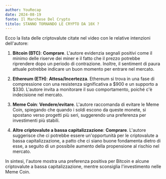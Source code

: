 ```yaml
---
author: YouRecap
date: 2024-08-19
fonte: Il Marchese Del Crypto
titolo: STANNO TORNANDO LE CRYPTO DA 10X ?
---
```


Ecco la lista delle criptovalute citate nel video con le relative intenzioni dell'autore:

1. **Bitcoin (BTC)**: **Comprare**. L'autore evidenzia segnali positivi come il minimo delle riserve dei miner e il fatto che il prezzo potrebbe riprendere dopo un periodo di contrazione. Inoltre, il sentiment di paura attuale potrebbe indicare un buon momento per entrare nel mercato.

2. **Ethereum (ETH)**: **Attesa/Incertezza**. Ethereum si trova in una fase di compressione con una resistenza significativa a $900 e un supporto a $330. L'autore invita a monitorare il suo comportamento, poiché c'è indecisione nel mercato.

3. **Meme Coin**: **Vendere/evitare**. L'autore raccomanda di evitare le Meme Coin, spiegando che quando i soldi escono da queste monete, si spostano verso progetti più seri, suggerendo una preferenza per investimenti più stabili.

4. **Altre criptovalute a bassa capitalizzazione**: **Comprare**. L'autore suggerisce che ci potrebbe essere un'opportunità per le criptovalute a bassa capitalizzazione, a patto che ci siano buone fondamenta dietro di esse, a seguito di un possibile aumento della propensione al rischio nel mercato.

In sintesi, l'autore mostra una preferenza positiva per Bitcoin e alcune criptovalute a bassa capitalizzazione, mentre sconsiglia l'investimento nelle Meme Coin.
